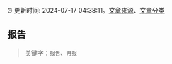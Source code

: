 :alarm_clock: 更新时间: 2024-07-17 04:38:11。[文章来源](/README.md)、[文章分类](/TAGS.md)

## 报告


> 关键字：`报告`、`月报`



